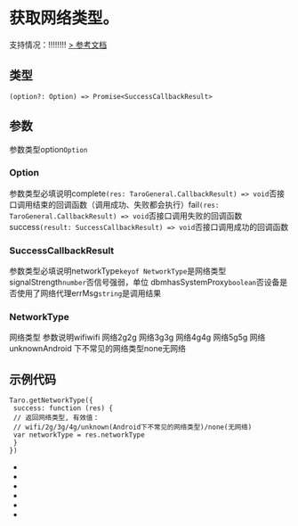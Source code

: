 # 获取网络类型。
支持情况：!!!!!!!!
[> 参考文档
](https://developers.weixin.qq.com/miniprogram/dev/api/device/network/wx.getNetworkType.html)
## 类型[​](getNetworkType.html#类型)
```tsx
(option?: Option) => Promise<SuccessCallbackResult>
```

## 参数[​](getNetworkType.html#参数)
参数类型option`Option`
### Option[​](getNetworkType.html#option)
参数类型必填说明complete`(res: TaroGeneral.CallbackResult) => void`否接口调用结束的回调函数（调用成功、失败都会执行）fail`(res: TaroGeneral.CallbackResult) => void`否接口调用失败的回调函数success`(result: SuccessCallbackResult) => void`否接口调用成功的回调函数
### SuccessCallbackResult[​](getNetworkType.html#successcallbackresult)
参数类型必填说明networkType`keyof NetworkType`是网络类型signalStrength`number`否信号强弱，单位 dbmhasSystemProxy`boolean`否设备是否使用了网络代理errMsg`string`是调用结果
### NetworkType[​](getNetworkType.html#networktype)
网络类型
参数说明wifiwifi 网络2g2g 网络3g3g 网络4g4g 网络5g5g 网络unknownAndroid 下不常见的网络类型none无网络
## 示例代码[​](getNetworkType.html#示例代码)
```tsx
Taro.getNetworkType({
 success: function (res) {
 // 返回网络类型, 有效值：
 // wifi/2g/3g/4g/unknown(Android下不常见的网络类型)/none(无网络)
 var networkType = res.networkType
 }
})
```

- 
- 

- 
- 
- 

-
